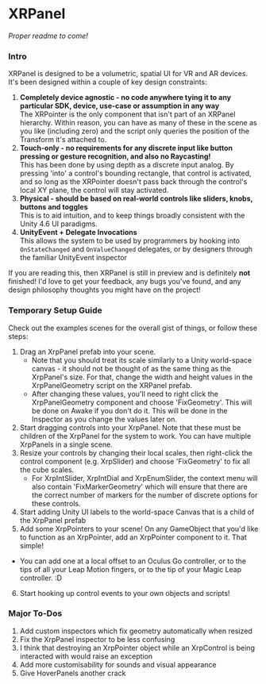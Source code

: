 # XRPanel

*Proper readme to come!*

### Intro

XRPanel is designed to be a volumetric, spatial UI for VR and AR devices. It's been designed within a couple of key design constraints:

1. **Completely device agnostic - no code anywhere tying it to any particular SDK, device, use-case or assumption in any way**    
The XRPointer is the only component that isn't part of an XRPanel hierarchy. Within reason, you can have as many of these in the scene as you like (including zero) and the script only queries the position of the Transform it's attached to.
2. **Touch-only - no requirements for any discrete input like button pressing or gesture recognition, and also no Raycasting!**    
This has been done by using depth as a discrete input analog. By pressing 'into' a control's bounding rectangle, that control is activated, and so long as the XRPointer doesn't pass back through the control's local XY plane, the control will stay activated.
3. **Physical - should be based on real-world controls like sliders, knobs, buttons and toggles**    
This is to aid intuition, and to keep things broadly consistent with the Unity 4.6 UI paradigms.
4. **UnityEvent + Delegate Invocations**    
This allows the system to be used by programmers by hooking into `OnStateChanged` and `OnValueChanged` delegates, or by designers through the familiar UnityEvent inspector
  
If you are reading this, then XRPanel is still in preview and is definitely **not** finished! I'd love to get your feedback, any bugs you've found, and any design philosophy thoughts you might have on the project!

### Temporary Setup Guide

Check out the examples scenes for the overall gist of things, or follow these steps:

1. Drag an XrpPanel prefab into your scene. 
    - Note that you should treat its scale similarly to a Unity world-space canvas - it should not be thought of as the same thing as the XrpPanel's size. For that, change the width and height values in the XrpPanelGeometry script on the XRPanel prefab.
    - After changing these values, you'll need to right click the XrpPanelGeometry component and choose 'FixGeometry'. This will be done on Awake if you don't do it. This will be done in the Inspector as you change the values later on.
2. Start dragging controls into your XrpPanel. Note that these must be children of the XrpPanel for the system to work. You can have multiple XrpPanels in a single scene.
3. Resize your controls by changing their local scales, then right-click the control component (e.g. XrpSlider) and choose 'FixGeometry' to fix all the cube scales.
    - For XrpIntSlider, XrpIntDial and XrpEnumSlider, the context menu will also contain 'FixMarkerGeometry' which will ensure that there are the correct number of markers for the number of discrete options for these controls.
4. Start adding Unity UI labels to the world-space Canvas that is a child of the XrpPanel prefab
5. Add some XrpPointers to your scene! On any GameObject that you'd like to function as an XrpPointer, add an XrpPointer component to it. That simple! 
  - You can add one at a local offset to an Oculus Go controller, or to the tips of all your Leap Motion fingers, or to the tip of your Magic Leap controller. :D
6. Start hooking up control events to your own objects and scripts!

### Major To-Dos

1. Add custom inspectors which fix geometry automatically when resized
2. Fix the XrpPanel inspector to be less confusing
3. I think that destroying an XrpPointer object while an XrpControl is being interacted with would raise an exception
4. Add more customisability for sounds and visual appearance
5. Give HoverPanels another crack
